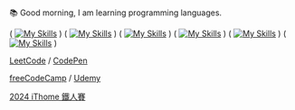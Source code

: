 📚 Good morning, I am learning programming languages.


( [![My Skills](https://skillicons.dev/icons?i=js,html,css)](https://developer.mozilla.org/en-US/docs/Web/JavaScript) )
( [![My Skills](https://skillicons.dev/icons?i=css)](https://developer.mozilla.org/en-US/docs/Web/CSS) )
( [![My Skills](https://skillicons.dev/icons?i=html)](https://developer.mozilla.org/en-US/docs/Web/HTML) )
( [![My Skills](https://skillicons.dev/icons?i=py,django)](https://www.python.org/) ) 
( [![My Skills](https://skillicons.dev/icons?i=django)](https://www.djangoproject.com/) ) 
( [![My Skills](https://skillicons.dev/icons?i=git)](https://git-scm.com/) )

[LeetCode](https://leetcode.com/u/RDNNN/) / [CodePen](https://codepen.io/RDNNNNN)

[freeCodeCamp](https://www.freecodecamp.org/RDNNN) / [Udemy](https://www.udemy.com/user/ma-yu-deng/)

[2024 iThome 鐵人賽](https://ithelp.ithome.com.tw/users/20168290/ironman/7118)
